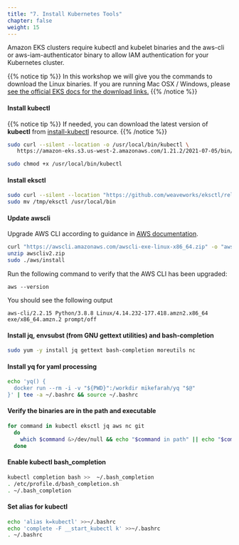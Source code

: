 ```yaml
---
title: "7. Install Kubernetes Tools"
chapter: false
weight: 15
---
```


Amazon EKS clusters require kubectl and kubelet binaries and the aws-cli or aws-iam-authenticator
binary to allow IAM authentication for your Kubernetes cluster.

{{% notice tip %}}
In this workshop we will give you the commands to download the Linux
binaries. If you are running Mac OSX / Windows, please [see the official EKS docs
for the download links.](https://docs.aws.amazon.com/eks/latest/userguide/getting-started.html)
{{% /notice %}}

#### Install kubectl

{{% notice tip %}}
If needed, you can download the latest version of **kubectl** from [install-kubectl](https://docs.aws.amazon.com/eks/latest/userguide/install-kubectl.html) resource.
{{% /notice %}}

```bash
sudo curl --silent --location -o /usr/local/bin/kubectl \
   https://amazon-eks.s3.us-west-2.amazonaws.com/1.21.2/2021-07-05/bin/linux/amd64/kubectl

sudo chmod +x /usr/local/bin/kubectl
```

#### Install eksctl

```bash
sudo curl --silent --location "https://github.com/weaveworks/eksctl/releases/latest/download/eksctl_$(uname -s)_amd64.tar.gz" | tar xz -C /tmp
sudo mv /tmp/eksctl /usr/local/bin
```

#### Update awscli

Upgrade AWS CLI according to guidance in [AWS documentation](https://docs.aws.amazon.com/cli/latest/userguide/install-linux.html).

```bash
curl "https://awscli.amazonaws.com/awscli-exe-linux-x86_64.zip" -o "awscliv2.zip"
unzip awscliv2.zip
sudo ./aws/install
```

Run the following command to verify that the AWS CLI has been upgraded:

```
aws --version
```

You should see the following output

```
aws-cli/2.2.15 Python/3.8.8 Linux/4.14.232-177.418.amzn2.x86_64 exe/x86_64.amzn.2 prompt/off
```

#### Install jq, envsubst (from GNU gettext utilities) and bash-completion

```bash
sudo yum -y install jq gettext bash-completion moreutils nc
```

#### Install yq for yaml processing

```bash
echo 'yq() {
  docker run --rm -i -v "${PWD}":/workdir mikefarah/yq "$@"
}' | tee -a ~/.bashrc && source ~/.bashrc
```

#### Verify the binaries are in the path and executable

```bash
for command in kubectl eksctl jq aws nc git
  do
    which $command &>/dev/null && echo "$command in path" || echo "$command NOT FOUND"
  done
```

#### Enable kubectl bash_completion

```bash
kubectl completion bash >>  ~/.bash_completion
. /etc/profile.d/bash_completion.sh
. ~/.bash_completion
```

#### Set alias for kubectl

```bash
echo 'alias k=kubectl' >>~/.bashrc
echo 'complete -F __start_kubectl k' >>~/.bashrc
. ~/.bashrc
```


